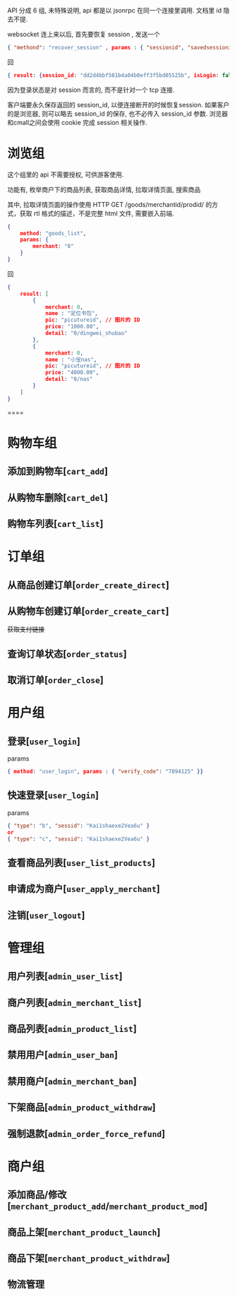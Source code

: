 
API 分成 6 组, 未特殊说明, api 都是以 jsonrpc 在同一个连接里调用.
文档里 id 隐去不提.

websocket 连上来以后, 首先要恢复 session , 发送一个

```json
{ "methond": "recover_session" , params : { "sessionid", "savedsessionid or null" } }
```

回

```json
{ result: {session_id: "dd2d4bbf581b4a04b0eff3f5bd05525b", isLogin: false} }
```

因为登录状态是对 session 而言的, 而不是针对一个 tcp 连接.

客户端要永久保存返回的 session_id, 以便连接断开的时候恢复session.
如果客户的是浏览器, 则可以略去 session_id 的保存, 也不必传入 session_id 参数. 浏览器和cmall之间会使用 cookie 完成 session 相关操作.


# 浏览组

这个组里的 api 不需要授权, 可供游客使用.

功能有, 枚举商户下的商品列表, 获取商品详情, 拉取详情页面, 搜索商品

其中, 拉取详情页面的操作使用 HTTP GET /goods/merchantid/prodid/ 的方式，获取 rtl 格式的描述，不是完整 html 文件, 需要嵌入前端.

```json
{
	method: "goods_list",
	params: {
		merchant: "0"
	}
}
```
回
```json
{
	result: [
		{
			merchant: 0,
			name : "定位书包",
			pic: "picutureid", // 图片的 ID
			price: "1000.00",
			detail: "0/dingwei_shubao"
		},
		{
			merchant: 0,
			name : "小宝nas",
			pic: "picutureid", // 图片的 ID
			price: "4000.00",
			detail: "0/nas"
		}
	]
}
```

====


# 购物车组

## 添加到购物车[`cart_add`]

## 从购物车删除[`cart_del`]

## 购物车列表[`cart_list`]


# 订单组

## 从商品创建订单[`order_create_direct`]

## 从购物车创建订单[`order_create_cart`]

~~获取支付链接~~

## 查询订单状态[`order_status`]

## 取消订单[`order_close`]

# 用户组


## 登录[`user_login`]

params

```json
{ method: "user_login", params : { "verify_code": "7894125" }}
```

## 快速登录[`user_login`]

params

```json
{ "type": "b", "sessid": "Kai1shaexe2Vea6u" }
or
{ "type": "c", "sessid": "Kai1shaexe2Vea6u" }
```

## 查看商品列表[`user_list_products`]

## 申请成为商户[`user_apply_merchant`]

## 注销[`user_logout`]


# 管理组

## 用户列表[`admin_user_list`]

## 商户列表[`admin_merchant_list`]

## 商品列表[`admin_product_list`]

## 禁用用户[`admin_user_ban`]

## 禁用商户[`admin_merchant_ban`]

## 下架商品[`admin_product_withdraw`]

## 强制退款[`admin_order_force_refund`]

# 商户组

## 添加商品/修改[`merchant_product_add`/`merchant_product_mod`]

## 商品上架[`merchant_product_launch`]

## 商品下架[`merchant_product_withdraw`]


## 物流管理
